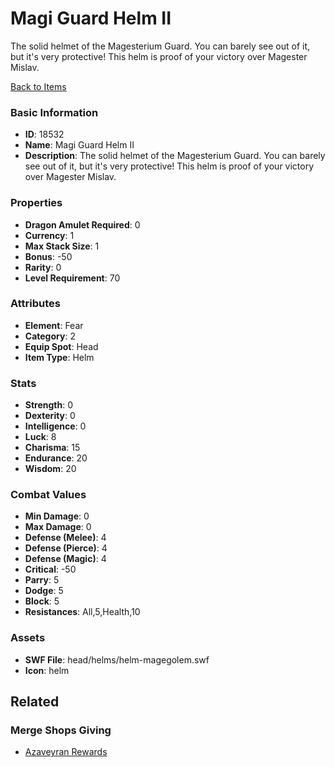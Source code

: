 # Magi Guard Helm II

The solid helmet of the Magesterium Guard. You can barely see out of it, but it's very protective! This helm is proof of your victory over Magester Mislav.

[Back to Items](../items.md)

### Basic Information

- **ID**: 18532
- **Name**: Magi Guard Helm II
- **Description**: The solid helmet of the Magesterium Guard. You can barely see out of it, but it&#039;s very protective! This helm is proof of your victory over Magester Mislav.

### Properties

- **Dragon Amulet Required**: 0
- **Currency**: 1
- **Max Stack Size**: 1
- **Bonus**: -50
- **Rarity**: 0
- **Level Requirement**: 70

### Attributes

- **Element**: Fear
- **Category**: 2
- **Equip Spot**: Head
- **Item Type**: Helm

### Stats

- **Strength**: 0
- **Dexterity**: 0
- **Intelligence**: 0
- **Luck**: 8
- **Charisma**: 15
- **Endurance**: 20
- **Wisdom**: 20

### Combat Values

- **Min Damage**: 0
- **Max Damage**: 0
- **Defense (Melee)**: 4
- **Defense (Pierce)**: 4
- **Defense (Magic)**: 4
- **Critical**: -50
- **Parry**: 5
- **Dodge**: 5
- **Block**: 5
- **Resistances**: All,5,Health,10

### Assets

- **SWF File**: head/helms/helm-magegolem.swf
- **Icon**: helm

## Related

### Merge Shops Giving

- [Azaveyran Rewards](../merge-shops/299-azaveyran-rewards.md)

